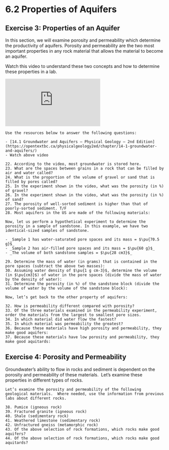 # 6.2 Properties of Aquifers

## Exercise 3: Properties of an Aquifer

In this section, we will examine porosity and permeability which determine the productivity of aquifers. Porosity and permeability are the two most important properties in any rock material that allows the material to become an aquifer.

Watch this video to understand these two concepts and how to determine these properties in a lab.

<div class="container">
<iframe src="https://www.youtube.com/embed/8mfBomrw0rs"
frameborder="0" allowfullscreen class="video"></iframe>
</div>


```{admonition} Properties of an Aquifer
Use the resources below to answer the following questions:

- [14.1 Groundwater and Aquifers – Physical Geology – 2nd Edition](https://opentextbc.ca/physicalgeology2ed/chapter/14-1-groundwater-and-aquifers/)
- Watch above video

22. According to the video, most groundwater is stored here.
23. What are the spaces between grains in a rock that can be filled by air and water called?
24. What is the proportion of the volume of gravel or sand that is filled by pores called?
25. In the experiment shown in the video, what was the porosity (in %) of gravel?
26. In the experiment shown in the video, what was the porosity (in %) of sand?
27. The porosity of well-sorted sediment is higher than that of poorly-sorted sediment. T/F
28. Most aquifers in the US are made of the following materials:

Now, let us perform a hypothetical experiment to determine the porosity in a sample of sandstone. In this example, we have two identical-sized samples of sandstone.

- _Sample 1 has water-saturated pore spaces and its mass = $\pu{70.5 g}$_
- _Sample 2 has air-filled pore spaces and its mass = $\pu{60 g}$_
- _The volume of both sandstone samples = $\pu{28 cm3}$_

29. Determine the mass of water (in grams) that is contained in the pore spaces (subtract the above two masses):
30. Assuming water density of $\pu{1 g cm-3}$, determine the volume (in $\pu{cm3}$) of water in the pore spaces (divide the mass of water by the density of water):
31. Determine the porosity (in %) of the sandstone block (divide the volume of water by the volume of the sandstone block):

Now, let’s get back to the other property of aquifers:

32. How is permeability different compared with porosity?
33. Of the three materials examined in the permeability experiment, order the materials from the largest to smallest pore sizes.
34. In which material did water flow the fastest?
35. In which material was permeability the greatest?
36. Because these materials have high porosity and permeability, they make good aquifers:
37. Because these materials have low porosity and permeability, they make good aquitards:
```

## Exercise 4:  Porosity and Permeability

Groundwater’s ability to flow in rocks and sediment is dependent on the porosity and permeability of these materials.  Let’s examine these properties in different types of rocks.


```{admonition} Porosity and Permeability
Let’s examine the porosity and permeability of the following geological materials.  Where needed, use the information from previous labs about different rocks.

38. Pumice (igneous rock)
39. Fractured granite (igneous rock)
40. Shale (sedimentary rock)
41. Weathered limestone (sedimentary rock)
42. Unfractured gneiss (metamorphic rock)
43. Of the above selection of rock formations, which rocks make good aquifers?
44. Of the above selection of rock formations, which rocks make good aquitards?
```
